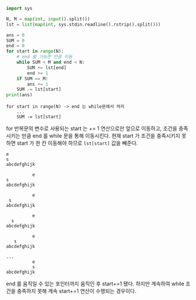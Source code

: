 ```python
import sys

N, M = map(int, input().split())
lst = list(map(int, sys.stdin.readline().rstrip().split()))

ans = 0
SUM = 0
end = 0
for start in range(N):
	# end 를 가능한 만큼 이동
    while SUM < M and end < N:
        SUM += lst[end]
        end += 1
    if SUM == M:
        ans += 1
    SUM -= lst[start]
print(ans)
```

```
for start in range(N) -> end 는 while문에서 처리
	...
    SUM -= lst[start]

```
for 반복문의 변수로 사용되는 start 는 += 1 연산으로만 앞으로 이동하고, 
조건을 충족시키는 만큼 end 를 while 문을 통해 이동시킨다.
현재 start 가 조건을 충족시키지 못하면 start 가 한 칸 이동해야 하므로 `lst[start]` 값을 빼준다.


```
e
s
abcdefghijk

          e
s
abcdefghijk

          e
 s
abcdefghijk

          e
  s
abcdefghijk

          e
   s
abcdefghijk

...
          e
          s
abcdefghijk
```
end 를 움직일 수 있는 포인터까지 움직인 후 start+=1 됐다.
하지만 계속하여 while 조건을 충족하지 못해 계속 start+=1 연산이 수행되는 경우이다.
